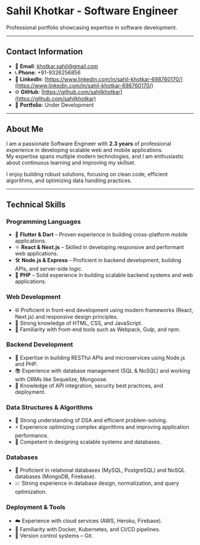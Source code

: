 # Sahil Khotkar - Software Engineer  

Professional portfolio showcasing expertise in software development.  

---

## Contact Information  
- 📧 **Email**: khotkar.sahil@gmail.com  
- 📞 **Phone**: +91-9326256856  
- 🔗 **LinkedIn**: [https://www.linkedin.com/in/sahil-khotkar-698760170/](https://www.linkedin.com/in/sahil-khotkar-698760170/)  
- 🌐 **GitHub**: [https://github.com/sahilkhotkar](https://github.com/sahilkhotkar)  
- 🌟 **Portfolio**: Under Development  

---

## About Me  

I am a passionate Software Engineer with **2.3 years** of professional experience in developing scalable web and mobile applications.  
My expertise spans multiple modern technologies, and I am enthusiastic about continuous learning and improving my skillset.  

I enjoy building robust solutions, focusing on clean code, efficient algorithms, and optimizing data handling practices.  

---

## Technical Skills  

### Programming Languages  
- 💙 **Flutter & Dart** – Proven experience in building cross-platform mobile applications.  
- ⚛️ **React & Next.js** – Skilled in developing responsive and performant web applications.  
- 🛠️ **Node.js & Express** – Proficient in backend development, building APIs, and server-side logic.  
- 📜 **PHP** – Solid experience in building scalable backend systems and web applications.  

### Web Development  
- 🌐 Proficient in front-end development using modern frameworks (React, Next.js) and responsive design principles.  
- 📱 Strong knowledge of HTML, CSS, and JavaScript.  
- 🔧 Familiarity with front-end tools such as Webpack, Gulp, and npm.  

### Backend Development  
- 🔌 Expertise in building RESTful APIs and microservices using Node.js and PHP.  
- 📚 Experience with database management (SQL & NoSQL) and working with ORMs like Sequelize, Mongoose.  
- 🔐 Knowledge of API integration, security best practices, and deployment.  

### Data Structures & Algorithms  
- 🧩 Strong understanding of DSA and efficient problem-solving.  
- ⚡ Experience optimizing complex algorithms and improving application performance.  
- 📏 Competent in designing scalable systems and databases.  

### Databases  
- 📘 Proficient in relational databases (MySQL, PostgreSQL) and NoSQL databases (MongoDB, Firebase).  
- 📈 Strong experience in database design, normalization, and query optimization.  

### Deployment & Tools  
- ☁️ Experience with cloud services (AWS, Heroku, Firebase).  
- 🐳 Familiarity with Docker, Kubernetes, and CI/CD pipelines.  
- 🔧 Version control systems – Git.  
